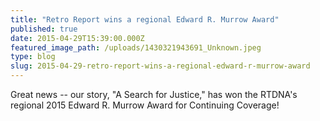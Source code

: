 ```yaml
---
title: "Retro Report wins a regional Edward R. Murrow Award"
published: true
date: 2015-04-29T15:39:00.000Z
featured_image_path: /uploads/1430321943691_Unknown.jpeg
type: blog
slug: 2015-04-29-retro-report-wins-a-regional-edward-r-murrow-award
---
```


Great news -- our story, "A Search for Justice," has won the RTDNA's regional 2015 Edward R. Murrow Award for Continuing Coverage!


